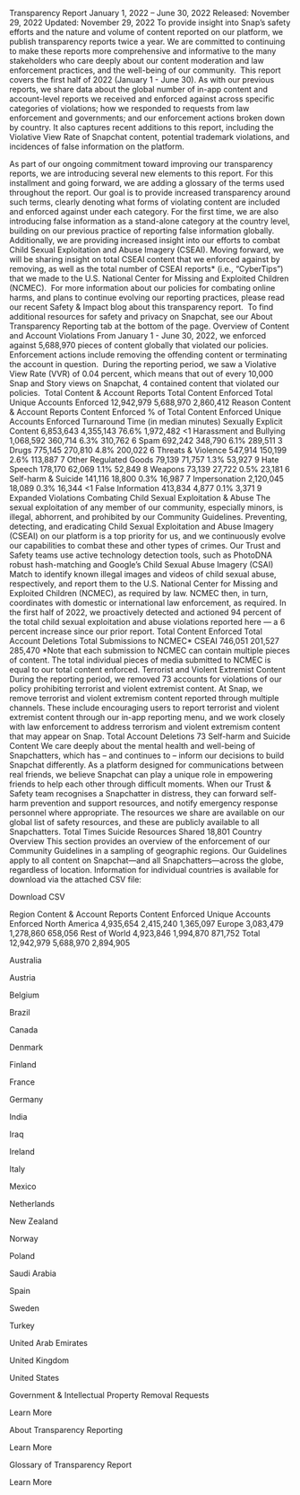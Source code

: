 Transparency Report
January 1, 2022 – June 30, 2022
Released:
November 29, 2022
Updated:
November 29, 2022
To provide insight into Snap’s safety efforts and the nature and volume of content reported on our platform, we publish transparency reports twice a year. We are committed to continuing to make these reports more comprehensive and informative to the many stakeholders who care deeply about our content moderation and law enforcement practices, and the well-being of our community. 
This report covers the first half of 2022 (January 1 - June 30). As with our previous reports, we share data about the global number of in-app content and account-level reports we received and enforced against across specific categories of violations; how we responded to requests from law enforcement and governments; and our enforcement actions broken down by country. It also captures recent additions to this report, including the Violative View Rate of Snapchat content, potential trademark violations, and incidences of false information on the platform.

As part of our ongoing commitment toward improving our transparency reports, we are introducing several new elements to this report. For this installment and going forward, we are adding a glossary of the terms used throughout the report. Our goal is to provide increased transparency around such terms, clearly denoting what forms of violating content are included and enforced against under each category. For the first time, we are also introducing false information as a stand-alone category at the country level, building on our previous practice of reporting false information globally. 
Additionally, we are providing increased insight into our efforts to combat Child Sexual Exploitation and Abuse Imagery (CSEAI). Moving forward, we will be sharing insight on total CSEAI content that we enforced against by removing, as well as the total number of CSEAI reports* (i.e., “CyberTips”) that we made to the U.S. National Center for Missing and Exploited Children (NCMEC). 
For more information about our policies for combating online harms, and plans to continue evolving our reporting practices, please read our recent Safety & Impact blog about this transparency report. 
To find additional resources for safety and privacy on Snapchat, see our About Transparency Reporting tab at the bottom of the page.
Overview of Content and Account Violations
From January 1 - June 30, 2022, we enforced against 5,688,970 pieces of content globally that violated our policies. Enforcement actions include removing the offending content or terminating the account in question. 
During the reporting period, we saw a Violative View Rate (VVR) of 0.04 percent, which means that out of every 10,000 Snap and Story views on Snapchat, 4 contained content that violated our policies. 
Total Content & Account Reports	Total Content Enforced	Total Unique Accounts Enforced
12,942,979	5,688,970	2,860,412
Reason	Content & Account Reports	Content Enforced	% of Total Content Enforced	Unique Accounts Enforced	Turnaround Time (in median minutes)
Sexually Explicit Content	6,853,643	4,355,143	76.6%	1,972,482	<1
Harassment and Bullying	1,068,592	360,714	6.3%	310,762	6
Spam	692,242	348,790	6.1%	289,511	3
Drugs	775,145	270,810	4.8%	200,022	6
Threats & Violence	547,914	150,199	2.6%	113,887	7
Other Regulated Goods	79,139	71,757	1.3%	53,927	9
Hate Speech	178,170	62,069	1.1%	52,849	8
Weapons	73,139	27,722	0.5%	23,181	6
Self-harm & Suicide	141,116	18,800	0.3%	16,987	7
Impersonation	2,120,045	18,089	0.3%	16,344	<1
False Information	413,834	4,877	0.1%	3,371	9
Expanded Violations
Combating Child Sexual Exploitation & Abuse
The sexual exploitation of any member of our community, especially minors, is illegal, abhorrent, and prohibited by our Community Guidelines. Preventing, detecting, and eradicating Child Sexual Exploitation and Abuse Imagery (CSEAI) on our platform is a top priority for us, and we continuously evolve our capabilities to combat these and other types of crimes.
Our Trust and Safety teams use active technology detection tools, such as PhotoDNA robust hash-matching and Google’s Child Sexual Abuse Imagery (CSAI) Match to identify known illegal images and videos of child sexual abuse, respectively, and report them to the U.S. National Center for Missing and Exploited Children (NCMEC), as required by law. NCMEC then, in turn, coordinates with domestic or international law enforcement, as required.
In the first half of 2022, we proactively detected and actioned 94 percent of the total child sexual exploitation and abuse violations reported here — a 6 percent increase since our prior report.
	Total Content Enforced	Total Account Deletions	Total Submissions to NCMEC*
CSEAI	746,051	201,527	285,470
*Note that each submission to NCMEC can contain multiple pieces of content. The total individual pieces of media submitted to NCMEC is equal to our total content enforced.
Terrorist and Violent Extremist Content
During the reporting period, we removed 73 accounts for violations of our policy prohibiting terrorist and violent extremist content.
At Snap, we remove terrorist and violent extremism content reported through multiple channels. These include encouraging users to report terrorist and violent extremist content through our in-app reporting menu, and we work closely with law enforcement to address terrorism and violent extremism content that may appear on Snap.
Total Account Deletions
73
Self-harm and Suicide Content
We care deeply about the mental health and well-being of Snapchatters, which has – and continues to – inform our decisions to build Snapchat differently. As a platform designed for communications between real friends, we believe Snapchat can play a unique role in empowering friends to help each other through difficult moments.
When our Trust & Safety team recognises a Snapchatter in distress, they can forward self-harm prevention and support resources, and notify emergency response personnel where appropriate. The resources we share are available on our global list of safety resources, and these are publicly available to all Snapchatters.
Total Times Suicide Resources Shared
18,801
Country Overview
This section provides an overview of the enforcement of our Community Guidelines in a sampling of geographic regions. Our Guidelines apply to all content on Snapchat—and all Snapchatters—across the globe, regardless of location.
Information for individual countries is available for download via the attached CSV file:

Download CSV

Region	Content & Account Reports	Content Enforced	Unique Accounts Enforced
North America	4,935,654	2,415,240	1,365,097
Europe	3,083,479	1,278,860	658,056
Rest of World	4,923,846	1,994,870	871,752
Total	12,942,979	5,688,970	2,894,905

Australia

Austria

Belgium

Brazil

Canada

Denmark

Finland

France

Germany

India

Iraq

Ireland

Italy

Mexico

Netherlands

New Zealand

Norway

Poland

Saudi Arabia

Spain

Sweden

Turkey

United Arab Emirates

United Kingdom

United States

Government & Intellectual Property Removal Requests

Learn More

About Transparency Reporting

Learn More

Glossary of Transparency Report

Learn More